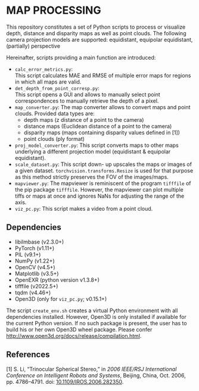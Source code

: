 # MAP PROCESSING

This repository constitutes a set of Python scripts to process or visualize
depth, distance and disparity maps as well as point clouds.
The following camera projection models are supported:
equidistant, equipolar equidistant, (partially) perspective

Hereinafter, scripts providing a main function are introduced:
- `calc_error_metrics.py`:  
  This script calculates MAE and RMSE of multiple error maps for regions in which all maps are valid.
- `det_depth_from_point_corresp.py`:  
  This script opens a GUI and allows to manually select point correspondences to manually retrieve the depth of a pixel.
- `map_converter.py`:
  The map converter allows to convert maps and point clouds. Provided data types are:
  - depth maps (z distance of a point to the camera)
  - distance maps (Euclidean distance of a point to the camera)
  - disparity maps (maps containing disparity values defined in [1])
  - point clouds (ply format)
- `proj_model_converter.py`:
  This script converts maps to other maps underlying a different projection model (equidistant & equipolar equidistant).
- `scale_dataset.py`:
  This script down- up upscales the maps or images of a given dataset. `torchvision.transforms.Resize` is used for that purpose as this method strictly preserves the FOV of the images/maps.
- `mapviewer.py`:
  The mapviewer is reminiscent of the program `tifffile` of the pip package `tifffile`.
  However, the mapviewer can plot multiple tiffs or maps at once and ignores NaNs for adjusting the range of the axis.
- `viz_pc.py`:
  This script makes a video from a point cloud.

## Dependencies

- libilmbase (v2.3.0+)
- PyTorch (v1.11+)
- PIL (v9.1+)
- NumPy (v1.22+)
- OpenCV (v4.5+)
- Matplotlib (v3.5+)
- OpenEXR (python version v1.3.8+)
- tifffile (v2022.5+)
- tqdm (v4.46+)
- Open3D (only for `viz_pc.py`; v0.15.1+)

The script `create_env.sh` creates a virtual Python environment with all dependencies installed. However, Open3D is only installed if available for the current Python version. If no such package is present, the user has to build his or her own Open3D wheel package. Please confer http://www.open3d.org/docs/release/compilation.html.

## References

[1] S. Li, “Trinocular Spherical Stereo,” in *2006 IEEE/RSJ International Conference on Intelligent Robots and Systems*, Beijing, China, Oct. 2006, pp. 4786–4791. doi: [10.1109/IROS.2006.282350](https://doi.org/10.1109/IROS.2006.282350).
